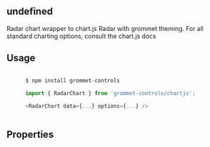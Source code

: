 ## undefined
Radar chart wrapper to chart.js Radar with grommet theming.
       For all standard charting options, consult the chart.js docs
      

## Usage

```javascript

      $ npm install grommet-controls
 
      import { RadarChart } from 'grommet-controls/chartjs';

      <RadarChart data={...} options={...} />
    
```

## Properties

  
